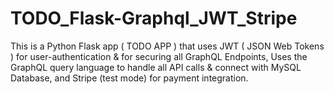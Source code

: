 # TODO_Flask-Graphql_JWT_Stripe
This is a Python Flask app ( TODO APP ) that uses JWT ( JSON Web Tokens ) for user-authentication &amp; for securing all GraphQL Endpoints, Uses the GraphQL  query language to handle all API calls &amp; connect with MySQL  Database, and Stripe (test mode) for payment integration.
